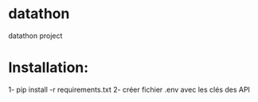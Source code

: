 # datathon
datathon project


# Installation:
1- pip install -r requirements.txt
2- créer fichier .env avec les clés des API